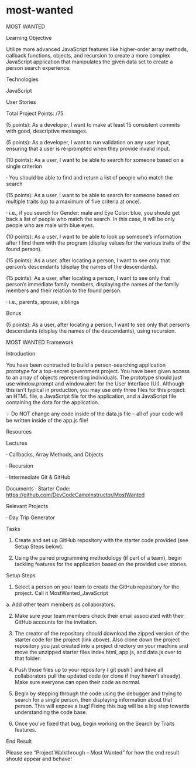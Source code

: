 # most-wanted

MOST WANTED

Learning Objective

Utilize more advanced JavaScript features like higher-order array methods, callback functions, objects, and recursion to create a more complex JavaScript application that manipulates the given data set to create a person search experience.

Technologies

JavaScript

User Stories

Total Project Points: /75

(5 points): As a developer, I want to make at least 15 consistent commits with good, descriptive messages.

(5 points): As a developer, I want to run validation on any user input, ensuring that a user is re-prompted when they provide invalid input.

(10 points): As a user, I want to be able to search for someone based on a single criterion

· You should be able to find and return a list of people who match the search

(15 points): As a user, I want to be able to search for someone based on multiple traits (up to a maximum of five criteria at once).

· i.e., if you search for Gender: male and Eye Color: blue, you should get back a list of people who match the search. In this case, it will be only people who are male with blue eyes.

(10 points): As a user, I want to be able to look up someone’s information after I find them with the program (display values for the various traits of the found person).

(15 points): As a user, after locating a person, I want to see only that person’s descendants (display the names of the descendants).

(15 points): As a user, after locating a person, I want to see only that person’s immediate family members, displaying the names of the family members and their relation to the found person.

· i.e., parents, spouse, siblings

Bonus

(5 points): As a user, after locating a person, I want to see only that person’s descendants (display the names of the descendants), using recursion.

MOST WANTED Framework

Introduction

You have been contracted to build a person-searching application prototype for a top-secret government project. You have been given access to an array of objects representing individuals. The prototype should just use window.prompt and window.alert for the User Interface (UI). Although this isn’t typical in production, you may use only three files for this project: an HTML file, a JavaScript file for the application, and a JavaScript file containing the data for the application.

💡 Do NOT change any code inside of the data.js file – all of your code will be written inside of the app.js file!

Resources

Lectures

· Callbacks, Array Methods, and Objects

· Recursion

· Intermediate Git & GitHub

Documents · Starter Code: https://github.com/DevCodeCampInstructor/MostWanted

Relevant Projects

· Day Trip Generator

Tasks

1. Create and set up GitHub repository with the starter code provided (see Setup Steps below).

2. Using the paired programming methodology (if part of a team), begin tackling features for the application based on the provided user stories.

Setup Steps

1. Select a person on your team to create the GitHub repository for the project. Call it MostWanted_JavaScript

a. Add other team members as collaborators.

2. Make sure your team members check their email associated with their GitHub accounts for the invitation.

3. The creator of the repository should download the zipped version of the starter code for the project (link above). Also clone down the project repository you just created into a project directory on your machine and move the unzipped starter files index.html, app.js, and data.js over to that folder.

4. Push those files up to your repository ( git push ) and have all collaborators pull the updated code (or clone if they haven’t already). Make sure everyone can open their code as normal.

5. Begin by stepping through the code using the debugger and trying to search for a single person, then displaying information about that person. This will expose a bug! Fixing this bug will be a big step towards understanding the code base.

6. Once you’ve fixed that bug, begin working on the Search by Traits features.

End Result

Please see “Project Walkthrough – Most Wanted” for how the end result should appear and behave!